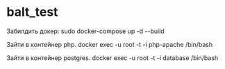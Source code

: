 # balt_test

Забилдить докер:
sudo docker-compose up -d --build

Зайти в контейнер php.
docker exec -u root -t -i php-apache /bin/bash

Зайти в контейнер postgres.
docker exec -u root -t -i database /bin/bash
